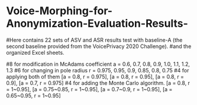 # Voice-Morphing-for-Anonymization-Evaluation-Results-

#Here contains 22 sets of ASV and ASR results test with baseline-A (the second baseline provided from the VoicePrivacy 2020 Challenge).
#and the organized Excel sheets.

#8 for modification in McAdams coefficient a = 0.6, 0.7, 0.8, 0.9, 1.0, 1.1, 1.2, 1.3
#6 for changing in pole radius r = 0.975, 0.95, 0.9, 0.85, 0.8, 0.75
#4 for applying both of them [a = 0.8, r = 0.975], [a = 0.8, r = 0.95], [a = 0.8, r = 0.9], [a = 0.7, r = 0.975]
#4 for adding the Monte Carlo algorithm. [a = 0.8, r = 1~0.95], [a = 0.75~0.85, r = 1~0.95], [a = 0.7~0.9, r = 1~0.95], [a = 0.65~0.95, r = 1~0.95]
